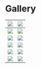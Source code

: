# Gallery

![](https://github.com/zukaitis/midi-grid/blob/master/Images/live_photo_1.jpg) | ![](https://github.com/zukaitis/midi-grid/blob/master/Images/live_photo_2.jpg)
------------- | -------------
![](https://github.com/zukaitis/midi-grid/blob/master/Images/live_photo_3.jpg) | ![](https://github.com/zukaitis/midi-grid/blob/master/Images/live_photo_4.jpg)
![](https://github.com/zukaitis/midi-grid/blob/master/Images/live_photo_5.jpg) | ![](https://github.com/zukaitis/midi-grid/blob/master/Images/live_photo_6.jpg)
![](https://github.com/zukaitis/midi-grid/blob/master/Images/live_photo_7.jpg) | ![](https://github.com/zukaitis/midi-grid/blob/master/Images/live_photo_8.jpg)
![](https://github.com/zukaitis/midi-grid/blob/master/Images/live_photo_9.jpg) | ![](https://github.com/zukaitis/midi-grid/blob/master/Images/live_photo_10.jpg)
![](https://github.com/zukaitis/midi-grid/blob/master/Images/live_photo_11.jpg) | ![](https://github.com/zukaitis/midi-grid/blob/master/Images/live_photo_12.jpg)
